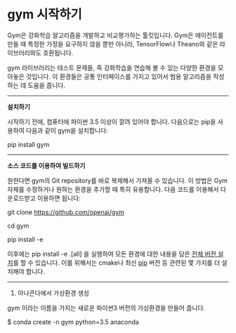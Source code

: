 # gym 시작하기

Gym은 강화학습 알고리즘을 개발하고 비교평가하는 툴킷입니다. Gym은 에이전트를 만들 때 특정한 가정을 요구하지 않을 뿐만 아니라, TensorFlow나 Theano와 같은 라이브러리와도 호환됩니다.

gym 라이브러리는 테스트 문제들, 즉 강화학습을 연습해 볼 수 있는 다양한 환경을 모아놓은 것입니다. 이 환경들은 공통 인터페이스를 가지고 있어서 범용 알고리즘을 작성하는 데 도움을 줍니다.

------------

**설치하기**

시작하기 전에, 컴퓨터에 파이썬 3.5 이상이 깔려 있어야 합니다. 다음으로는 pip을 사용하여 다음과 같이 gym을 설치합니다:

pip install gym

------------

**소스 코드를 이용하여 빌드하기**

원한다면 gym의 Git repository를 바로 복제해서 가져올 수 있습니다. 이 방법은 Gym 자체를 수정하거나 원하는 환경을 추가할 때 특히 유용합니다. 다음 코드를 이용해서 다운로드받고 이용하면 됩니다:

git clone https://github.com/openai/gym

cd gym

pip install -e

이후에는 pip install -e .[all] 을 실행하여 모든 환경에 대한 내용을 담은 [전체 버전 설치](https://github.com/openai/gym#installing-everything)를 할 수 있습니다. 이를 위해서는 cmake나 최신 [pip](https://github.com/openai/gym#pip-version) 버전 등 관련된 몇 가지를 더 설치해야 합니다.

--------------


  

1. 아나콘다에서 가상환경 생성

gym 이라는 이름을 가지는 새로운 파이썬3 버전의 가상환경을 만들어 줍니다.

$ conda create -n gym python=3.5 anaconda